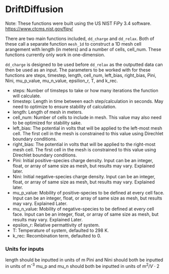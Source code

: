 # DriftDiffusion

Note: These functions were built using the US NIST FiPy 3.4 software.
https://www.ctcms.nist.gov/fipy/

There are two main functions included, ``dd_charge`` and ``dd_relax``. Both of these call a separate function ``mesh_1d`` to construct a 1D mesh cell arangement with length (in meters) and a number of cells, cell_num. These functions currently only work in one-dimension.

``dd_charge`` is designed to be used before ``dd_relax`` as the outputted data can then be used as an input. The parameters to be worked with for these functions are steps, timestep, length, cell_num, left_bias, right_bias, Pini, Nini, mu_p_value, mu_n_value, epsilion_r, T, and k_rec.

- steps: Number of timsteps to take or how many iterations the function will calculate.
- timestep: Length in time between each step/calculation in seconds. May need to optimize to ensure stability of calculation.
- length: Length of mesh in meters.
- cell_num: Number of cells to include in mesh. This value may also need to be optimized for stability sake.
- left_bias: The potential in volts that will be applied to the left-most mesh cell. The first cell in the mesh is constrained to this value using Direchlet boundary conditions.
- right_bias: The potential in volts that will be applied to the right-most mesh cell. The first cell in the mesh is constrained to this value using Direchlet boundary conditions.
- Pini: Initial positive-species charge density. Input can be an integer, float, or array of same size as mesh, but results may vary. Explained later.
- Nini: Initial negative-species charge density. Input can be an integer, float, or array of same size as mesh, but results may vary. Explained later.
- mu_p_value: Mobility of positive-species to be defined at every cell face. Input can be an integer, float, or array of same size as mesh, but results may vary. Explained Later.
- mu_n_value: Mobility of negative-species to be defined at every cell face. Input can be an integer, float, or array of same size as mesh, but results may vary. Explained Later.
- epsilon_r: Relative permattivity of system.
- T: Temperature of system, defaulted to 298 K.
- k_rec: Recombination term, defaulted to 0.

### Units for inputs
length should be inputted in units of m
Pini and Nini should both be inputted in units of m<sup>-3</sup>
mu_p and mu_n should both be inputted in units of m<sup>2</sup>/$V \cdot 2$
